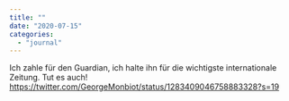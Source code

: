 ```yaml
---
title: ""
date: "2020-07-15"
categories: 
  - "journal"
---
```


Ich zahle für den Guardian, ich halte ihn für die wichtigste internationale Zeitung. Tut es auch! https://twitter.com/GeorgeMonbiot/status/1283409046758883328?s=19
